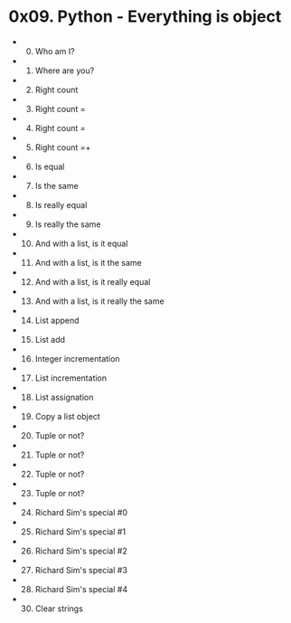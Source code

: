 # 0x09. Python - Everything is object

* 0. Who am I? 

* 1. Where are you?

* 2. Right count 

* 3. Right count =

* 4. Right count = 

* 5. Right count =+

* 6. Is equal

* 7. Is the same

* 8. Is really equal

* 9. Is really the same

* 10. And with a list, is it equal

* 11. And with a list, is it the same

* 12. And with a list, is it really equal

* 13. And with a list, is it really the same

* 14. List append

* 15. List add

* 16. Integer incrementation

* 17. List incrementation

* 18. List assignation

* 19. Copy a list object

* 20. Tuple or not? 

* 21. Tuple or not?

* 22. Tuple or not?

* 23. Tuple or not?

* 24. Richard Sim's special #0

* 25. Richard Sim's special #1

* 26. Richard Sim's special #2

* 27. Richard Sim's special #3

* 28. Richard Sim's special #4

* 30. Clear strings

